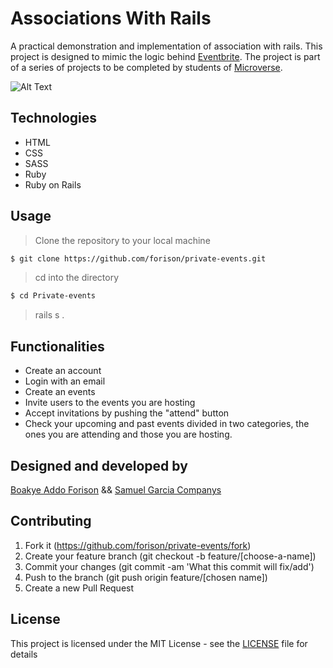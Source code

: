 # Associations With Rails

A practical demonstration and implementation of association with rails.
This project is designed to mimic the logic behind [Eventbrite](https://www.https://www.eventbrite.com//).
The project is part of a series of projects to be completed by students of [Microverse](https://www.microverse.org/ "The Global School for Remote Software Developers!").


![Alt Text](https://im4.ezgif.com/tmp/ezgif-4-723f1e6249f9.gif)


## Technologies

- HTML
- CSS
- SASS
- Ruby
- Ruby on Rails

## Usage

> Clone the repository to your local machine

```sh
$ git clone https://github.com/forison/private-events.git
```

> cd into the directory

```sh
$ cd Private-events
```

> rails s .

## Functionalities

- Create an account
- Login with an email
- Create an events
- Invite users to the events you are hosting
- Accept invitations by pushing the "attend" button
- Check your upcoming and past events divided in two categories, the ones you are attending and those you are hosting.

## Designed and developed by

[Boakye Addo Forison](https://github.com/Forison) &&
[Samuel Garcia Companys](https://github.com/samgaco)

## Contributing

1. Fork it (https://github.com/forison/private-events/fork)
2. Create your feature branch (git checkout -b feature/[choose-a-name])
3. Commit your changes (git commit -am 'What this commit will fix/add')
4. Push to the branch (git push origin feature/[chosen name])
5. Create a new Pull Request

## License

This project is licensed under the MIT License - see the [LICENSE](./LICENSE.md) file for details
